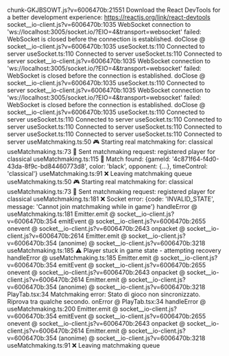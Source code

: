 chunk-GKJBSOWT.js?v=6006470b:21551 Download the React DevTools for a better development experience: https://reactjs.org/link/react-devtools
socket__io-client.js?v=6006470b:1035 WebSocket connection to 'ws://localhost:3005/socket.io/?EIO=4&transport=websocket' failed: WebSocket is closed before the connection is established.
doClose @ socket__io-client.js?v=6006470b:1035
useSocket.ts:110 Connected to server
useSocket.ts:110 Connected to server
useSocket.ts:110 Connected to server
socket__io-client.js?v=6006470b:1035 WebSocket connection to 'ws://localhost:3005/socket.io/?EIO=4&transport=websocket' failed: WebSocket is closed before the connection is established.
doClose @ socket__io-client.js?v=6006470b:1035
useSocket.ts:110 Connected to server
socket__io-client.js?v=6006470b:1035 WebSocket connection to 'ws://localhost:3005/socket.io/?EIO=4&transport=websocket' failed: WebSocket is closed before the connection is established.
doClose @ socket__io-client.js?v=6006470b:1035
useSocket.ts:110 Connected to server
useSocket.ts:110 Connected to server
useSocket.ts:110 Connected to server
useSocket.ts:110 Connected to server
useSocket.ts:110 Connected to server
useSocket.ts:110 Connected to server
useSocket.ts:110 Connected to server
useMatchmaking.ts:50 🎮 Starting real matchmaking for: classical
useMatchmaking.ts:73 🚀 Sent matchmaking request: registered player for classical
useMatchmaking.ts:115 🎯 Match found: {gameId: '4c871f64-f4d0-43da-8f9c-bd84460773d8', color: 'black', opponent: {…}, timeControl: 'classical'}
useMatchmaking.ts:91 ❌ Leaving matchmaking queue
useMatchmaking.ts:50 🎮 Starting real matchmaking for: classical
useMatchmaking.ts:73 🚀 Sent matchmaking request: registered player for classical
useMatchmaking.ts:181 ❌ Socket error: {code: 'INVALID_STATE', message: 'Cannot join matchmaking while in game'}
handleError @ useMatchmaking.ts:181
Emitter.emit @ socket__io-client.js?v=6006470b:354
emitEvent @ socket__io-client.js?v=6006470b:2655
onevent @ socket__io-client.js?v=6006470b:2643
onpacket @ socket__io-client.js?v=6006470b:2614
Emitter.emit @ socket__io-client.js?v=6006470b:354
(anonime) @ socket__io-client.js?v=6006470b:3218
useMatchmaking.ts:185 ⚠️ Player stuck in game state - attempting recovery
handleError @ useMatchmaking.ts:185
Emitter.emit @ socket__io-client.js?v=6006470b:354
emitEvent @ socket__io-client.js?v=6006470b:2655
onevent @ socket__io-client.js?v=6006470b:2643
onpacket @ socket__io-client.js?v=6006470b:2614
Emitter.emit @ socket__io-client.js?v=6006470b:354
(anonime) @ socket__io-client.js?v=6006470b:3218
PlayTab.tsx:34 Matchmaking error: Stato di gioco non sincronizzato. Riprova tra qualche secondo.
onError @ PlayTab.tsx:34
handleError @ useMatchmaking.ts:200
Emitter.emit @ socket__io-client.js?v=6006470b:354
emitEvent @ socket__io-client.js?v=6006470b:2655
onevent @ socket__io-client.js?v=6006470b:2643
onpacket @ socket__io-client.js?v=6006470b:2614
Emitter.emit @ socket__io-client.js?v=6006470b:354
(anonime) @ socket__io-client.js?v=6006470b:3218
useMatchmaking.ts:91 ❌ Leaving matchmaking queue
